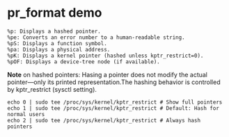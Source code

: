 # pr_format demo

```
%p: Displays a hashed pointer.
%pe: Converts an error number to a human-readable string.
%pS: Displays a function symbol.
%pa: Displays a physical address.
%pK: Displays a kernel pointer (hashed unless kptr_restrict=0).
%pOF: Displays a device-tree node (if available).
```

**Note** on hashed pointers:
Hasing a pointer does not modify the actual pointer—only its printed representation.The hashing behavior is controlled by kptr_restrict (sysctl setting).

```
echo 0 | sudo tee /proc/sys/kernel/kptr_restrict # Show full pointers
echo 1 | sudo tee /proc/sys/kernel/kptr_restrict # Default: Hash for normal users
echo 2 | sudo tee /proc/sys/kernel/kptr_restrict # Always hash pointers

```
